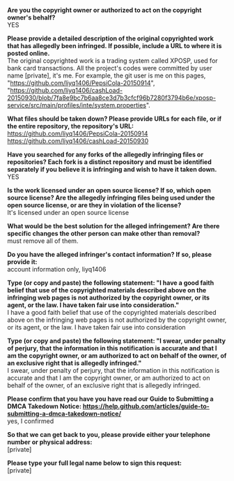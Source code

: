 **Are you the copyright owner or authorized to act on the copyright owner's behalf?**  
YES

**Please provide a detailed description of the original copyrighted work that has allegedly been infringed. If possible, include a URL to where it is posted online.**  
The original copyrighted work is a trading system called XPOSP, used for bank card transactions. All the project's codes were committed by user name [private], it's me. For example, the git user is me on this pages, "https://github.com/liyq1406/PepsiCola-20150914", "https://github.com/liyq1406/cashLoad-20150930/blob/7fa8e9bc7b6aa8ce3d7b3cfcf96b7280f3794b6e/xposp-service/src/main/profiles/inte/system.properties".  

**What files should be taken down? Please provide URLs for each file, or if the entire repository, the repository's URL:**  
https://github.com/liyq1406/PepsiCola-20150914  
https://github.com/liyq1406/cashLoad-20150930

**Have you searched for any forks of the allegedly infringing files or repositories? Each fork is a distinct repository and must be identified separately if you believe it is infringing and wish to have it taken down.**  
YES 

**Is the work licensed under an open source license? If so, which open source license? Are the allegedly infringing files being used under the open source license, or are they in violation of the license?**  
It's licensed under an open source license

**What would be the best solution for the alleged infringement? Are there specific changes the other person can make other than removal?**  
must remove all of them.

**Do you have the alleged infringer's contact information? If so, please provide it:**  
account information only, liyq1406

**Type (or copy and paste) the following statement: "I have a good faith belief that use of the copyrighted materials described above on the infringing web pages is not authorized by the copyright owner, or its agent, or the law. I have taken fair use into consideration."**  
I have a good faith belief that use of the copyrighted materials described above on the infringing web pages is not authorized by the copyright owner, or its agent, or the law. I have taken fair use into consideration 

**Type (or copy and paste) the following statement: "I swear, under penalty of perjury, that the information in this notification is accurate and that I am the copyright owner, or am authorized to act on behalf of the owner, of an exclusive right that is allegedly infringed."**  
I swear, under penalty of perjury, that the information in this notification is accurate and that I am the copyright owner, or am authorized to act on behalf of the owner, of an exclusive right that is allegedly infringed.

**Please confirm that you have you have read our Guide to Submitting a DMCA Takedown Notice: https://help.github.com/articles/guide-to-submitting-a-dmca-takedown-notice/**  
yes, I confirmed

**So that we can get back to you, please provide either your telephone number or physical address:**  
[private]

**Please type your full legal name below to sign this request:**  
[private]
